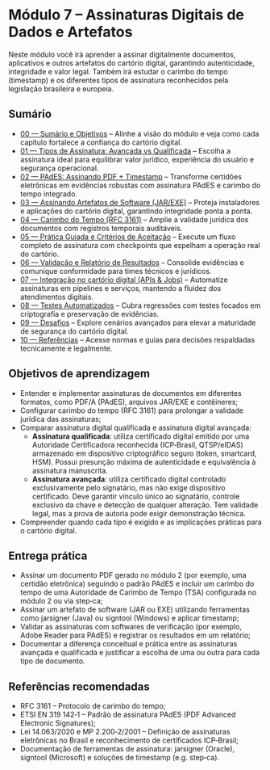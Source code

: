 # Módulo 7 – Assinaturas Digitais de Dados e Artefatos

Neste módulo você irá aprender a assinar digitalmente documentos, aplicativos e outros artefatos do cartório digital, garantindo autenticidade, integridade e valor legal. Também irá estudar o carimbo do tempo (timestamp) e os diferentes tipos de assinatura reconhecidos pela legislação brasileira e europeia.

## Sumário
- [00 — Sumário e Objetivos](00-sumario.md) – Alinhe a visão do módulo e veja como cada capítulo fortalece a confiança do cartório digital.
- [01 — Tipos de Assinatura: Avançada vs Qualificada](01-tipos-assinatura.md) – Escolha a assinatura ideal para equilibrar valor jurídico, experiência do usuário e segurança operacional.
- [02 — PAdES: Assinando PDF + Timestamp](02-pades.md) – Transforme certidões eletrônicas em evidências robustas com assinatura PAdES e carimbo do tempo integrado.
- [03 — Assinando Artefatos de Software (JAR/EXE)](03-assinatura-artefatos.md) – Proteja instaladores e aplicações do cartório digital, garantindo integridade ponta a ponta.
- [04 — Carimbo do Tempo (RFC 3161)](04-timestamp-rfc3161.md) – Amplie a validade jurídica dos documentos com registros temporais auditáveis.
- [05 — Prática Guiada e Critérios de Aceitação](05-pratica-guiada.md) – Execute um fluxo completo de assinatura com checkpoints que espelham a operação real do cartório.
- [06 — Validação e Relatório de Resultados](06-validacao-relatorio.md) – Consolide evidências e comunique conformidade para times técnicos e jurídicos.
- [07 — Integração no cartório digital (APIs & Jobs)](07-apis-integracao.md) – Automatize assinaturas em pipelines e serviços, mantendo a fluidez dos atendimentos digitais.
- [08 — Testes Automatizados](08-testes.md) – Cubra regressões com testes focados em criptografia e preservação de evidências.
- [09 — Desafios](09-desafios.md) – Explore cenários avançados para elevar a maturidade de segurança do cartório digital.
- [10 — Referências](10-referencias.md) – Acesse normas e guias para decisões respaldadas tecnicamente e legalmente.

## Objetivos de aprendizagem
- Entender e implementar assinaturas de documentos em diferentes formatos, como PDF/A (PAdES), arquivos JAR/EXE e contêineres;
- Configurar carimbo do tempo (RFC 3161) para prolongar a validade jurídica das assinaturas;
- Comparar assinatura digital qualificada e assinatura digital avançada:
  - **Assinatura qualificada**: utiliza certificado digital emitido por uma Autoridade Certificadora reconhecida (ICP‑Brasil, QTSP/eIDAS) armazenado em dispositivo criptográfico seguro (token, smartcard, HSM). Possui presunção máxima de autenticidade e equivalência à assinatura manuscrita.
  - **Assinatura avançada**: utiliza certificado digital controlado exclusivamente pelo signatário, mas não exige dispositivo certificado. Deve garantir vínculo único ao signatário, controle exclusivo da chave e detecção de qualquer alteração. Tem validade legal, mas a prova de autoria pode exigir demonstração técnica.
- Compreender quando cada tipo é exigido e as implicações práticas para o cartório digital.

## Entrega prática
- Assinar um documento PDF gerado no módulo 2 (por exemplo, uma certidão eletrônica) seguindo o padrão PAdES e incluir um carimbo do tempo de uma Autoridade de Carimbo de Tempo (TSA) configurada no módulo 2 ou via step‑ca;
- Assinar um artefato de software (JAR ou EXE) utilizando ferramentas como jarsigner (Java) ou signtool (Windows) e aplicar timestamp;
- Validar as assinaturas com softwares de verificação (por exemplo, Adobe Reader para PAdES) e registrar os resultados em um relatório;
- Documentar a diferença conceitual e prática entre as assinaturas avançada e qualificada e justificar a escolha de uma ou outra para cada tipo de documento.

## Referências recomendadas
- RFC 3161 – Protocolo de carimbo do tempo;
- ETSI EN 319 142‑1 – Padrão de assinatura PAdES (PDF Advanced Electronic Signatures);
- Lei 14.063/2020 e MP 2.200‑2/2001 – Definição de assinaturas eletrônicas no Brasil e reconhecimento de certificados ICP‑Brasil;
- Documentação de ferramentas de assinatura: jarsigner (Oracle), signtool (Microsoft) e soluções de timestamp (e.g. step‑ca).